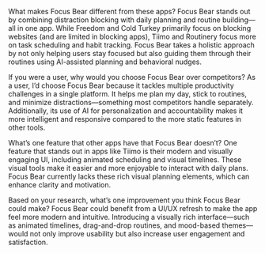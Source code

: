 What makes Focus Bear different from these apps?
Focus Bear stands out by combining distraction blocking with daily planning and routine building—all in one app. While Freedom and Cold Turkey primarily focus on blocking websites (and are limited in blocking apps), Tiimo and Routinery focus more on task scheduling and habit tracking. Focus Bear takes a holistic approach by not only helping users stay focused but also guiding them through their routines using AI-assisted planning and behavioral nudges.

If you were a user, why would you choose Focus Bear over competitors?
As a user, I’d choose Focus Bear because it tackles multiple productivity challenges in a single platform. It helps me plan my day, stick to routines, and minimize distractions—something most competitors handle separately. Additionally, its use of AI for personalization and accountability makes it more intelligent and responsive compared to the more static features in other tools.

What’s one feature that other apps have that Focus Bear doesn’t?
One feature that stands out in apps like Tiimo is their modern and visually engaging UI, including animated scheduling and visual timelines. These visual tools make it easier and more enjoyable to interact with daily plans. Focus Bear currently lacks these rich visual planning elements, which can enhance clarity and motivation.

Based on your research, what’s one improvement you think Focus Bear could make?
Focus Bear could benefit from a UI/UX refresh to make the app feel more modern and intuitive. Introducing a visually rich interface—such as animated timelines, drag-and-drop routines, and mood-based themes—would not only improve usability but also increase user engagement and satisfaction.
